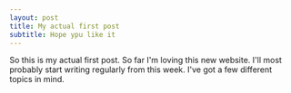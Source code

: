 ```yaml
---
layout: post
title: My actual first post
subtitle: Hope ypu like it
---
```


So this is my actual first post. So far I'm loving this new website. I'll most probably start writing regularly from this week. I've got a few different topics in mind.
